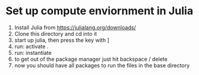 # Set up compute enviornment in Julia
1. Install Julia from https://julialang.org/downloads/
2. Clone this directory and cd into it
3. start up julia, then press the key with ]
4. run: activate .
5. run: instantiate
6. to get out of the package manager just hit backspace / delete
7. now you should have all packages to run the files in the base directory
